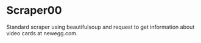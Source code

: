 # Scraper00
Standard scraper using beautifulsoup and request to get information about video cards at newegg.com.
